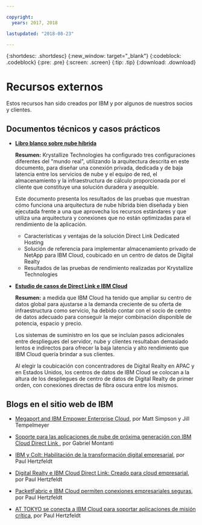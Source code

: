 ```yaml
---

copyright:
  years: 2017, 2018

lastupdated: "2018-08-23"

---
```


{:shortdesc: .shortdesc}
{:new_window: target="_blank"}
{:codeblock: .codeblock}
{:pre: .pre}
{:screen: .screen}
{:tip: .tip}
{:download: .download}

# Recursos externos

Estos recursos han sido creados por IBM y por algunos de nuestros socios y clientes.

## Documentos técnicos y casos prácticos

* [**Libro blanco sobre nube híbrida**](https://public.dhe.ibm.com/cloud/bluemix/network/direct-link/ibm-hybrid-cloud-whitepaper.pdf)

    **Resumen:** Krystallize Technologies ha configurado tres configuraciones diferentes del "mundo real", utilizando la arquitectura descrita en este documento, para diseñar una conexión privada, dedicada y de baja latencia entre los servicios de nube y el equipo de red, el almacenamiento y la infraestructura de cálculo proporcionada por el cliente que constituye una solución duradera y asequible. 

    Este documento presenta los resultados de las pruebas que muestran cómo funciona una arquitectura de nube híbrida bien diseñada y bien ejecutada frente a una que aprovecha los recursos estándares y que utiliza una arquitectura y conexiones que no están optimizadas para el rendimiento de la aplicación.

     * Características y ventajas de la solución Direct Link Dedicated Hosting 
     * Solución de referencia para implementar almacenamiento privado de NetApp para IBM Cloud, coubicado en un centro de datos de Digital Realty 
     * Resultados de las pruebas de rendimiento realizadas por Krystallize Technologies


* [**Estudio de casos de Direct Link e IBM Cloud**](https://public.dhe.ibm.com/cloud/bluemix/network/direct-link/ibm-cloud-case-study.pdf)

    **Resumen:** a medida que IBM Cloud ha tenido que ampliar su centro de datos global para ajustarse a la demanda creciente de su oferta de infraestructura como servicio, ha debido contar con el socio de centro de datos adecuado para conseguir la mejor combinación disponible de potencia, espacio y precio.

    Los sistemas de suministro en los que se incluían pasos adicionales entre despliegues del servidor, nube y clientes resultaban demasiado lentos e indirectos para ofrecer la baja latencia y alto rendimiento que IBM Cloud quería brindar a sus clientes. 

    Al elegir la coubicación con concentradores de Digital Realty en APAC y en Estados Unidos, los centros de datos de IBM Cloud se colocan a la altura de los despliegues de centro de datos de Digital Realty de primer orden, con conexiones directas de fibra oscura entre los mismos.

## Blogs en el sitio web de IBM

* [Megaport and IBM Empower Enterprise Cloud](https://www.ibm.com/blogs/bluemix/2017/12/megaport-and-ibm-empower-enterprise-cloud/), por Matt Simpson y Jill Tempelmeyer

* [Soporte para las aplicaciones de nube de próxima generación con IBM Cloud Direct Link ](https://www.ibm.com/blogs/cloud-computing/2018/06/26/next-generation-cloud-apps-ibm-cloud-direct-link/), por Gabriel Montanti

* [IBM y Colt: Habilitación de la transformación digital empresarial](https://www.ibm.com/blogs/bluemix/2018/06/ibm-colt-enterprise-digital-transformation/), por Paul Hertzfeldt

* [Digital Realty e IBM Cloud Direct Link: Creado para cloud empresarial](https://www.ibm.com/blogs/bluemix/2018/07/digital-realty-ibm-cloud-direct-link-expand-network/), por Paul Hertzfeldt

* [PacketFabric e IBM Cloud permiten conexiones empresariales seguras](https://www.ibm.com/blogs/bluemix/2018/08/packetfabric-ibm-enable-secure-enterprise-connections/), por Paul Hertzfeldt

* [AT TOKYO se conecta a IBM Cloud para soportar aplicaciones de misión crítica](https://www.ibm.com/blogs/bluemix/2018/08/tokyo-connects-ibm-cloud-support-mission-critical-applications/), por Paul Hertzfeldt
